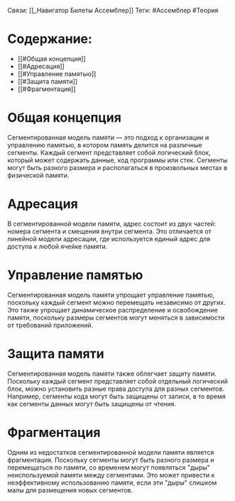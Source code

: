 Связи: [[_Навигатор Билеты Ассемблер]]
Теги: #Ассемблер #Теория 
# Содержание:
- [[#Общая концепция]]
- [[#Адресация]]
- [[#Управление памятью]]
- [[#Защита памяти]]
- [[#Фрагментация]]
# Общая концепция

Сегментированная модель памяти — это подход к организации и управлению памятью, в котором память делится на различные сегменты. Каждый сегмент представляет собой логический блок, который может содержать данные, код программы или стек. Сегменты могут быть разного размера и располагаться в произвольных местах в физической памяти.

# Адресация

В сегментированной модели памяти, адрес состоит из двух частей: номера сегмента и смещения внутри сегмента. Это отличается от линейной модели адресации, где используется единый адрес для доступа к любой ячейке памяти.

# Управление памятью

Сегментированная модель памяти упрощает управление памятью, поскольку каждый сегмент можно перемещать независимо от других. Это также упрощает динамическое распределение и освобождение памяти, поскольку размеры сегментов могут меняться в зависимости от требований приложений.

# Защита памяти

Сегментированная модель памяти также облегчает защиту памяти. Поскольку каждый сегмент представляет собой отдельный логический блок, можно установить разные права доступа для разных сегментов. Например, сегменты кода могут быть защищены от записи, в то время как сегменты данных могут быть защищены от чтения.

# Фрагментация

Одним из недостатков сегментированной модели памяти является фрагментация. Поскольку сегменты могут быть разного размера и перемещаться по памяти, со временем могут появляться "дыры" неиспользуемой памяти между сегментами. Это может привести к неэффективному использованию памяти, если эти "дыры" слишком малы для размещения новых сегментов.
